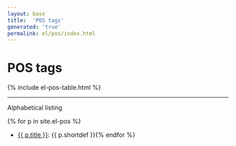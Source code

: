 ```yaml
---
layout: base
title:  'POS tags'
generated: 'true'
permalink: el/pos/index.html
---
```


# POS tags

{% include el-pos-table.html %}

----------

Alphabetical listing

{% for p in site.el-pos %}
* [{{ p.title }}](): {{ p.shortdef }}{% endfor %}
